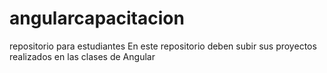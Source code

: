 # angularcapacitacion
repositorio para estudiantes
En este repositorio deben subir sus proyectos realizados en las clases de Angular
